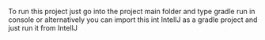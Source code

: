 To run this project just go into the project main folder and type gradle run in console or alternatively you can import this int IntellJ as a gradle project and just run it from IntelIJ